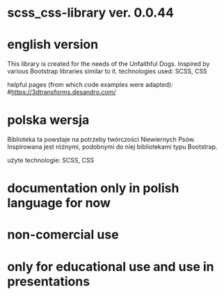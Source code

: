 # scss_css-library ver. 0.0.44

# english version
 This library is created for the needs of the Unfaithful Dogs. Inspired by various Bootstrap libraries similar to it.
 technologies used:
 SCSS, CSS


helpful pages (from which code examples were adapted):
 #https://3dtransforms.desandro.com/

# polska wersja
 Biblioteka ta powstaje na potrzeby twórczości Niewiernych Psów. Inspirowana jest różnymi, podobnymi do niej bibliotekami typu Bootstrap.

 użyte technologie:
 SCSS, CSS

# documentation only in polish language for now
# non-comercial use
# only for educational use and use in presentations
